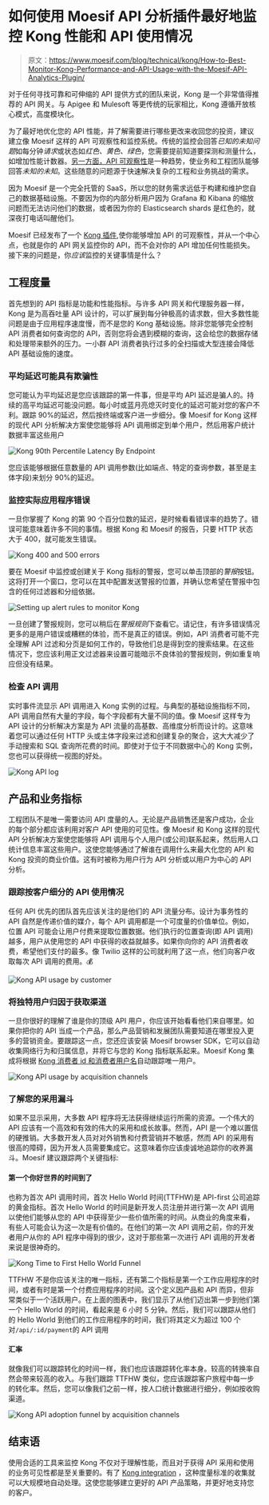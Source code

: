 # 如何使用 Moesif API 分析插件最好地监控 Kong 性能和 API 使用情况

> 原文：<https://www.moesif.com/blog/technical/kong/How-to-Best-Monitor-Kong-Performance-and-API-Usage-with-the-Moesif-API-Analytics-Plugin/>

对于任何寻找可靠和可伸缩的 API 提供方式的团队来说，Kong 是一个非常值得推荐的 API 网关。与 Apigee 和 Mulesoft 等更传统的玩家相比，Kong 遵循开放核心模式，高度模块化。

为了最好地优化您的 API 性能，并了解需要进行哪些更改来收回您的投资，建议建立像 Moesif 这样的 API 可观察性和监控系统。传统的监控会回答*已知的未知问题*如每分钟*请求*或状态如*红色、黄色、绿色*，您需要提前知道要探测和测量什么，如增加性能计数器。[另一方面，API 可观察性](/blog/api-engineering/api-observability/What-is-API-Observability/)是一种趋势，使业务和工程团队能够回答*未知的未知*。这些随意的问题源于快速解决复杂的工程和业务挑战的需求。

因为 Moesif 是一个完全托管的 SaaS，所以您的财务需求远低于构建和维护您自己的数据基础设施。不要因为你的内部分析用户因为 Grafana 和 Kibana 的缩放问题而无法访问他们的数据，或者因为你的 Elasticsearch shards 是红色的，就深夜打电话叫醒他们。

Moesif 已经发布了一个 [Kong 插件](https://docs.konghq.com/hub/moesif/kong-plugin-moesif/),使你能够增加 API 的可观察性，并从一个中心点，也就是你的 API 网关监控你的 API，而不会对你的 API 增加任何性能损失。接下来的问题是，你*应该*监控的关键事情是什么？

## 工程度量

首先想到的 API 指标是功能和性能指标。与许多 API 网关和代理服务器一样，Kong 是为高吞吐量 API 设计的，可以扩展到每分钟极高的请求数，但大多数性能问题是由于应用程序速度慢，而不是您的 Kong 基础设施。除非您能够完全控制 API 消费者如何查询您的 API，否则您将会遇到模糊的查询，这会给您的数据存储和处理带来额外的压力。一小群 API 消费者执行过多的全扫描或大型连接会降低 API 基础设施的速度。

### 平均延迟可能具有欺骗性

您可能认为平均延迟是您应该跟踪的第一件事，但是平均 API 延迟是骗人的。持续的高平均延迟可能没问题。每小时或蓝月亮熄灭时变化的延迟可能对您的客户不利。跟踪 90%的延迟，然后按终端或客户进一步细分。像 Moesif for Kong 这样的现代 API 分析解决方案使您能够将 API 调用绑定到单个用户，然后用客户统计数据丰富这些用户

![Kong 90th Percentile Latency By Endpoint](img/d96d3ab1e126ac2bbc018c39928d9b4e.png)

您应该能够根据任意数量的 API 调用参数(比如端点、特定的查询参数，甚至是主体字段)来划分 90%的延迟。

### 监控实际应用程序错误

一旦你掌握了 Kong 的第 90 个百分位数的延迟，是时候看看错误率的趋势了。错误可能意味着许多不同的事情。根据 Kong 和 Moesif 的报告，只要 HTTP 状态大于 400，就可能发生错误。

![Kong 400 and 500 errors](img/79d28b97ab1269b53f269d0094c1cf4d.png)

要在 Moesif 中监控或创建关于 Kong 指标的警报，您可以单击顶部的*警报*按钮。这将打开一个窗口，您可以在其中配置发送警报的位置，并确认您希望在警报中包含的任何过滤器和分组依据。

![Setting up alert rules to monitor Kong](img/8fcb902f604a4e8c5d02ea994fbcfb75.png)

一旦创建了警报规则，您可以稍后在*警报规则*下查看它。请记住，有许多错误情况更多的是用户错误或糟糕的体验，而不是真正的错误。例如，API 消费者可能不完全理解 API 过滤和分页是如何工作的，导致他们总是得到空的搜索结果。在这些情况下，您应该利用正文过滤器来设置可能暗示不良体验的警报规则，例如重复响应但没有结果。

### 检查 API 调用

实时事件流显示 API 调用进入 Kong 实例的过程。与典型的基础设施指标不同，API 调用自然有大量的字段，每个字段都有大量不同的值。像 Moesif 这样专为 API 设计的分析解决方案是为 API 流量的高基数、高维度分析而设计的。这意味着您可以通过任何 HTTP 头或主体字段来过滤和创建复杂的聚合，这大大减少了手动搜索和 SQL 查询所花费的时间。即使对于位于不同数据中心的 Kong 实例，您也可以获得统一视图的好处。

![Kong API log](img/5f4790b5fdb4afe34ae64eb9c7d3590a.png)

## 产品和业务指标

工程团队不是唯一需要访问 API 度量的人。无论是产品销售还是客户成功，企业的每个部分都应该利用对客户 API 使用的可见性。像 Moesif 和 Kong 这样的现代 API 分析解决方案使您能够将 API 调用与个人用户(或公司)联系起来，然后用人口统计信息丰富这些用户。这使您能够通过了解谁在调用什么来最大化您的 API 和 Kong 投资的商业价值。这有时被称为用户行为 API 分析或以用户为中心的 API 分析。

### 跟踪按客户细分的 API 使用情况

任何 API 优先的团队首先应该关注的是他们的 API 流量分布。设计为事务性的 API 自然是传递价值的媒介，每个 API 调用都是一个可度量的价值单位。例如，位置 API 可能会让用户付费来提取位置数据。他们执行的位置查询(即 API 调用)越多，用户从使用您的 API 中获得的收益就越多。如果你向你的 API 消费者收费，希望他们支付的最多。像 Twilio 这样的公司就利用了这一点，他们向客户收取每次 API 调用的费用。💰

![Kong API usage by customer](img/70f3c4c339103b2dff80f7640060bc18.png)

### 将独特用户归因于获取渠道

一旦你很好的理解了谁是你的顶级 API 用户，你应该开始看看他们来自哪里。如果你把你的 API 当成一个产品，那么产品营销和发展团队需要知道在哪里投入更多的营销资金。要跟踪这一点，您还应该安装 Moesif browser SDK，它可以自动收集网络行为和归属信息，并将它与您的 Kong 指标联系起来。Moesif Kong 集成将根据 [Kong 消费者 id 和消费者用户名](https://docs.konghq.com/hub/kong-inc/key-auth/#upstream-headers)自动跟踪唯一用户。

![Kong API usage by acquisition channels](img/ba6f436ed4a538f7e9b5f8bf04e7b220.png)

### 了解您的采用漏斗

如果不显示采用，大多数 API 程序将无法获得继续运行所需的资源。一个伟大的 API 应该有一个高效和有效的伟大的采用和成长故事。然而，API 是一个难以置信的硬推销。大多数开发人员对对外销售和付费营销并不敏感，然而 API 的采用有很高的障碍，因为开发人员需要集成它。这意味着你应该虔诚地追踪你的收养漏斗。Moesif 建议跟踪两个关键指标:

#### 第一个你好世界的时间到了

也称为首次 API 调用时间，首次 Hello World 时间(TTFHW)是 API-first 公司追踪的黄金指标。首次 Hello World 的时间是新开发人员注册并进行第一次 API 调用以使他们能够从您的 API 中获得至少一些价值所需的时间。从商业的角度来看，有些人可能会认为这一次是有价值的。在他们的第一次 API 调用之前，你的开发者用户从你的 API 程序中得到的很少，这对于那些第一次进行 API 调用的开发者来说是很神奇的。

![Kong Time to First Hello World Funnel](img/e0215ba8b7bbde959d979aa579f75b06.png)

TTFHW 不是你应该关注的唯一指标，还有第二个指标是第一个工作应用程序的时间，或者有时是第一个付费应用程序的时间。这个定义因产品和 API 而异，但非常类似于一个活跃用户。在上面的图表中，我们显示了从他们迈出第一步到他们第一个 Hello World 的时间，看起来是 6 小时 5 分钟。然后，我们可以跟踪从他们的 Hello World 到他们的工作应用程序的时间，我们将其定义为超过 100 个对`/api/:id/payment`的 API 调用

#### 汇率

就像我们可以跟踪转化的时间一样，我们也应该跟踪转化率本身。较高的转换率自然会带来较高的收入。与我们跟踪 TTFHW 类似，您应该跟踪客户旅程中每一步的转化率。然后，您可以像我们之前一样，按人口统计数据进行细分，例如按收购渠道。

![Kong API adoption funnel by acquisition channels](img/ba6f436ed4a538f7e9b5f8bf04e7b220.png)

## 结束语

使用合适的工具来监控 Kong 不仅对于理解性能，而且对于获得 API 采用和使用的业务可见性都是至关重要的。有了 [Kong integration](https://docs.konghq.com/hub/moesif/kong-plugin-moesif/) ，这种度量标准的收集就可以大规模地自动处理。这使您能够建立更好的 API 产品策略，并更好地支持您的客户。
